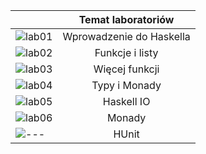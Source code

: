 |      | Temat laboratoriów |
| :------------- | :----------: |
 |![lab01](https://github.com/AdamKlekowski/AGH_Functional_Programming/tree/master/lab01) | Wprowadzenie do Haskella |
| ![lab02](https://github.com/AdamKlekowski/AGH_Functional_Programming/tree/master/lab02) | Funkcje i listy |
| ![lab03](https://github.com/AdamKlekowski/AGH_Functional_Programming/tree/master/lab03) | Więcej funkcji |
| ![lab04](https://github.com/AdamKlekowski/AGH_Functional_Programming/tree/master/lab04) | Typy i Monady |
| ![lab05](https://github.com/AdamKlekowski/AGH_Functional_Programming/tree/master/lab05) | Haskell IO |
| ![lab06](https://github.com/AdamKlekowski/AGH_Functional_Programming/tree/master/lab06) | Monady |
| ![---](https://github.com/AdamKlekowski/AGH_Functional_Programming/tree/master/HUnit) | HUnit |
